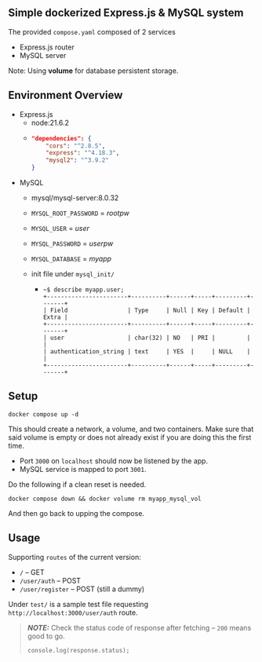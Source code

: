 ## Simple dockerized Express.js & MySQL system


The provided `compose.yaml` composed of 2 services
- Express.js router
- MySQL server


Note: Using **volume** for database persistent storage.

## Environment Overview
- Express.js
    - node:21.6.2
    - ```json
      "dependencies": {
          "cors": "^2.8.5",
          "express": "^4.18.3",
          "mysql2": "^3.9.2"
      }
      ```
- MySQL
    - mysql/mysql-server:8.0.32
    - `MYSQL_ROOT_PASSWORD` = *rootpw*
    - `MYSQL_USER` = *user*
    - `MYSQL_PASSWORD` = *userpw*
    - `MYSQL_DATABASE` = *myapp*
    - init file under `mysql_init/`
  
        - ```
          ~$ describe myapp.user;
          +-----------------------+----------+------+-----+---------+-------+
          | Field                 | Type     | Null | Key | Default | Extra |
          +-----------------------+----------+------+-----+---------+-------+
          | user                  | char(32) | NO   | PRI |         |       |
          | authentication_string | text     | YES  |     | NULL    |       |
          +-----------------------+----------+------+-----+---------+-------+
          ```

## Setup

```shell
docker compose up -d
```
This should create a network, a volume, and two containers. Make sure that said volume is empty or does not already exist if you are doing this the first time. 
- Port `3000` on `localhost` should now be listened by the app. 
- MySQL service is mapped to port `3001`.


Do the following if a clean reset is needed.
```shell
docker compose down && docker volume rm myapp_mysql_vol
```
And then go back to upping the compose.

## Usage
Supporting `routes` of the current version:
- `/` &ndash; GET
- `/user/auth` &ndash; POST
- `/user/register` &ndash; POST (still a dummy)

Under `test/` is a sample test file requesting `http://localhost:3000/user/auth` route.

> **_NOTE:_** Check the status code of response after fetching &ndash; `200` means good to go.
> ```node
> console.log(response.status);
> ```
